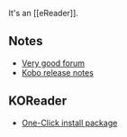 It's an [[eReader]].
## Notes
* [Very good forum](https://www.mobileread.com/forums/forumdisplay.php?s=673a4e8a78a868a2bfa7218409e1fbec&f=223)
* [Kobo release notes](https://wiki.mobileread.com/wiki/Kobo_Firmware_Releases)
## KOReader
* [One-Click install package](https://www.mobileread.com/forums/showthread.php?t=314220)